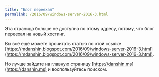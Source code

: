 ```yaml
---
title: "Блог переехал"
permalink: /2016/09/windows-server-2016-3.html
---
```

Эта страница больше не доступна по этому адресу, потому, что блог переехал на новый хостинг.

Вы всё ещё можете прочитать статью по этой ссылке [https://mdanshin.blogspot.com/2016/09/windows-server-2016-3.html](https://mdanshin.blogspot.com/2016/09/windows-server-2016-3.html).

Но лучше зайдите на главную страницу [https://danshin.ms](https://danshin.ms) и воспользуйтесь поиском.